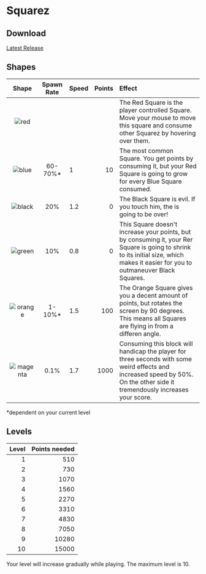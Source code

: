 # Squarez

## Download
[Latest Release](https://github.com/njank/Squarez/releases/latest)

## Shapes
| Shape | Spawn Rate | Speed | Points | Effect |
|:-------------:| :-------------:|:-----| -----:|:-----|
|![red](http://njank.at/squarez/wiki/red.png)| | | | The Red Square is the player controlled Square. Move your mouse to move this square and consume other Squarez by hovering over them. |
|![blue](http://njank.at/squarez/wiki/blue.png)| 60-70%* | 1 | 10 | The most common Square. You get points by consuming it, but your Red Square is going to grow for every Blue Square consumed. |
|![black](http://njank.at/squarez/wiki/black.png)| 20% | 1.2 | 0 | The Black Square is evil. If you touch him, the is going to be over! |
|![green](http://njank.at/squarez/wiki/green.png)| 10% | 0.8 | 0 | This Square doesn't increase your points, but by consuming it, your Rer Square is going to shrink to its initial size, which makes it easier for you to outmaneuver Black Squares. |
|![orange](http://njank.at/squarez/wiki/orange.png)| 1-10%* | 1.5 | 100 | The Orange Square gives you a decent amount of points, but rotates the screen by 90 degrees. This means all Squares are flying in from a differen angle. |
|![magenta](http://njank.at/squarez/wiki/magenta.png)| 0.1% | 1.7 | 1000 | Consuming this block will handicap the player for three seconds with some weird effects and increased speed by 50%. On the other side it tremendously increases your score. |
*dependent on your current level

## Levels
| Level | Points needed |
|-----:|-----:|
|1  |510  |
|2  |730  |
|3  |1070 |
|4  |1560 |
|5  |2270 |
|6  |3310 |
|7  |4830 |
|8  |7050 |
|9  |10280|
|10 |15000|
Your level will increase gradually while playing. The maximum level is 10.
